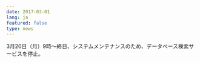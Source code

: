 ```yaml
---
date: 2017-03-01
lang: ja
featured: false
type: news
---
```

3月20日（月）9時〜終日、システムメンテナンスのため、データベース検索サービスを停止。
